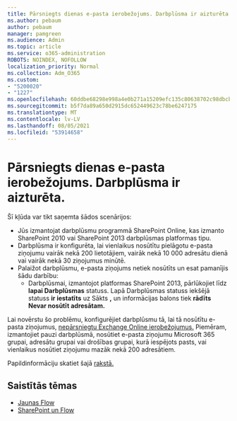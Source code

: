 ```yaml
---
title: Pārsniegts dienas e-pasta ierobežojums. Darbplūsma ir aizturēta.
ms.author: pebaum
author: pebaum
manager: pamgreen
ms.audience: Admin
ms.topic: article
ms.service: o365-administration
ROBOTS: NOINDEX, NOFOLLOW
localization_priority: Normal
ms.collection: Adm_O365
ms.custom:
- "5200020"
- "1227"
ms.openlocfilehash: 60ddbe68298e998a4e0b271a15209efc135c80638702c98dbcb3e0b2f1554860
ms.sourcegitcommit: b5f7da89a650d2915dc652449623c78be6247175
ms.translationtype: MT
ms.contentlocale: lv-LV
ms.lasthandoff: 08/05/2021
ms.locfileid: "53914658"
---
```

# <a name="daily-email-limit-exceeded-workflow-is-suspended"></a>Pārsniegts dienas e-pasta ierobežojums. Darbplūsma ir aizturēta.

Šī kļūda var tikt saņemta šādos scenārijos:

- Jūs izmantojat darbplūsmu programmā SharePoint Online, kas izmanto SharePoint 2010 vai SharePoint 2013 darbplūsmas platformas tipu.
- Darbplūsma ir konfigurēta, lai vienlaikus nosūtītu pielāgotu e-pasta ziņojumu vairāk nekā 200 lietotājiem, vairāk nekā 10 000 adresātu dienā vai vairāk nekā 30 ziņojumus minūtē.
- Palaižot darbplūsmu, e-pasta ziņojums netiek nosūtīts un esat pamanījis šādu darbību:
    - Darbplūsmai, izmantojot platformas SharePoint 2013, pārlūkojiet līdz **lapai Darbplūsmas** statuss. Lapā Darbplūsmas statuss iekšējā statuss **ir iestatīts** uz Sākts **,** un informācijas balons tiek **rādīts Nevar nosūtīt adresātam.**

Lai novērstu šo problēmu, konfigurējiet darbplūsmu tā, lai tā nosūtītu e-pasta ziņojumus, [nepārsniegtu Exchange Online ierobežojumus.](https://docs.microsoft.com/office365/servicedescriptions/exchange-online-service-description/exchange-online-limits#recipientlimits) Piemēram, izmantojiet pauzi darbplūsmā, nosūtiet e-pasta ziņojumu Microsoft 365 grupai, adresātu grupai vai drošības grupai, kurā iespējots pasts, vai vienlaikus nosūtiet ziņojumu mazāk nekā 200 adresātiem.


Papildinformāciju skatiet šajā [rakstā.](https://support.microsoft.com/help/3150442/daily-email-limit-has-exceeded-and-your-workflow-has-been-suspended-or)

## <a name="related-topics"></a>Saistītās tēmas
- [Jaunas Flow](https://support.office.com/article/Create-a-flow-for-a-list-or-library-in-SharePoint-Online-or-OneDrive-for-Business-a9c3e03b-0654-46af-a254-20252e580d01) 
- [SharePoint un Flow](https://flow.microsoft.com/blog/sharepoint-and-flow/) 